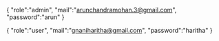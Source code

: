 {
    "role":"admin",
    "mail":"arunchandramohan.3@gmail.com",
    "password":"arun"
}

{
    "role":"user",
    "mail":"gnaniharitha@gmail.com",
    "password":"haritha"
}
